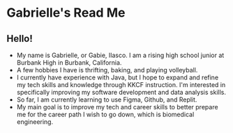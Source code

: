 # Gabrielle's Read Me 
## Hello!
- My name is Gabrielle, or Gabie, Ilasco. I am a rising high school junior at Burbank High in Burbank, California.
- A few hobbies I have is thrifting, baking, and playing volleyball.
- I currently have experience with Java, but I hope to expand and refine my tech skills and knowledge through KKCF instruction. I'm interested in specifically improving my software development and data analysis skills. 
- So far, I am currently learning to use Figma, Github, and Replit.
- My main goal is to improve my tech and career skills to better prepare me for the career path I wish to go down, which is biomedical engineering. 
